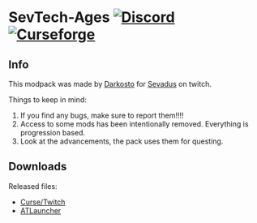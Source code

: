 # SevTech-Ages [![Discord][discordImg]][discordLink] [![Curseforge][curseImg]][curseLink]

## Info
This modpack was made by [Darkosto](https://www.twitch.tv/darkosto) for [Sevadus](https://www.twitch.tv/sevadus) on twitch.  

Things to keep in mind:

1. If you find any bugs, make sure to report them!!!!
2. Access to some mods has been intentionally removed.  Everything is progression based.
3. Look at the advancements, the pack uses them for questing. 

## Downloads
Released files: 
- [Curse/Twitch](https://minecraft.curseforge.com/projects/sevtech-ages)
- [ATLauncher](https://www.atlauncher.com/pack/SevTechAges)

[discordImg]: https://img.shields.io/discord/102860784329052160.svg?colorB=7289DA&logo=data%3Aimage%2Fpng%3Bbase64%2CiVBORw0KGgoAAAANSUhEUgAAAHYAAABWAgMAAABnZYq0AAAACVBMVEUAAB38%2FPz%2F%2F%2F%2Bm8P%2F9AAAAAXRSTlMAQObYZgAAAAFiS0dEAIgFHUgAAAAJcEhZcwAACxMAAAsTAQCanBgAAAAHdElNRQfhBxwQJhxy2iqrAAABoElEQVRIx7WWzdGEIAyGgcMeKMESrMJ6rILZCiiBg4eYKr%2Fd1ZAfgXFm98sJfAyGNwno3G9sLucgYGpQ4OGVRxQTREMDZjF7ILSWjoiHo1n%2BE03Aw8p7CNY5IhkYd%2F%2F6MtO3f8BNhR1QWnarCH4tr6myl0cWgUVNcfMcXACP1hKrGMt8wcAyxide7Ymcgqale7hN6846uJCkQxw6GG7h2MH4Czz3cLqD1zHu0VOXMfZjHLoYvsdd0Q7ZvsOkafJ1P4QXxrWFd14wMc60h8JKCbyQvImzlFjyGoZTKzohwWR2UzSONHhYXBQOaKKsySsahwGGDnb%2FiYPJw22sCqzirSULYy1qtHhXGbtgrM0oagBV4XiTJok3GoLoDNH8ooTmBm7ZMsbpFzi2bgPGoXWXME6XT%2BRJ4GLddxJ4PpQy7tmfoU2HPN6cKg%2BledKHBKlF8oNSt5w5g5o8eXhu1IOlpl5kGerDxIVT%2BztzKepulD8utXqpChamkzzuo7xYGk%2FkpSYuviLXun5bzdRf0Krejzqyz7Z3p0I1v2d6HmA07dofmS48njAiuMgAAAAASUVORK5CYII%3D

[discordLink]: https://discord.gg/darkosto

[curseImg]: http://cf.way2muchnoise.eu/268208.svg

[curseLink]: https://minecraft.curseforge.com/projects/sevtech-ages
